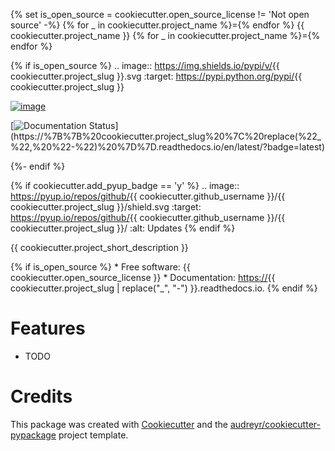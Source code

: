 {% set is\_open\_source = cookiecutter.open\_source\_license != \'Not
open source\' -%} {% for \_ in cookiecutter.project\_name %}={% endfor
%} {{ cookiecutter.project\_name }} {% for \_ in
cookiecutter.project\_name %}={% endfor %}

{% if is\_open\_source %} .. image:: <https://img.shields.io/pypi/v/>{{
cookiecutter.project\_slug }}.svg :target:
<https://pypi.python.org/pypi/>{{ cookiecutter.project\_slug }}

[![image](https://img.shields.io/travis/%7B%7B%20cookiecutter.github_username%20%7D%7D/%7B%7B%20cookiecutter.project_slug%20%7D%7D.svg)](https://travis-ci.com/%7B%7B%20cookiecutter.github_username%20%7D%7D/%7B%7B%20cookiecutter.project_slug%20%7D%7D)

[![Documentation Status](https://readthedocs.org/projects/%7B%7B%20cookiecutter.project_slug%20%7C%20replace(%22_%22,%20%22-%22)%20%7D%7D/badge/?version=latest)](https://%7B%7B%20cookiecutter.project_slug%20%7C%20replace(%22_%22,%20%22-%22)%20%7D%7D.readthedocs.io/en/latest/?badge=latest)

{%- endif %}

{% if cookiecutter.add\_pyup\_badge == \'y\' %} .. image::
<https://pyup.io/repos/github/>{{ cookiecutter.github\_username }}/{{
cookiecutter.project\_slug }}/shield.svg :target:
<https://pyup.io/repos/github/>{{ cookiecutter.github\_username }}/{{
cookiecutter.project\_slug }}/ :alt: Updates {% endif %}

{{ cookiecutter.project\_short\_description }}

{% if is\_open\_source %} \* Free software: {{
cookiecutter.open\_source\_license }} \* Documentation: <https://>{{
cookiecutter.project\_slug \| replace(\"\_\", \"-\") }}.readthedocs.io.
{% endif %}

Features
========

-   TODO

Credits
=======

This package was created with
[Cookiecutter](https://github.com/audreyr/cookiecutter) and the
[audreyr/cookiecutter-pypackage](https://github.com/audreyr/cookiecutter-pypackage)
project template.
